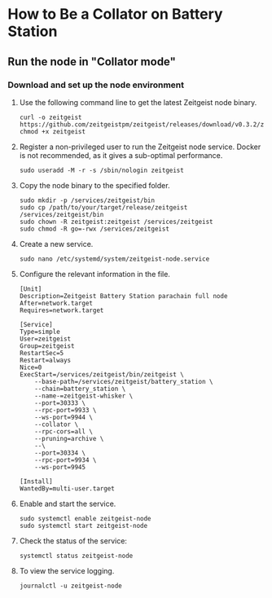# How to Be a Collator on Battery Station

## Run the node in "Collator mode"

### Download and set up the node environment

1. Use the following command line to get the latest Zeitgeist node binary.

   ```
   curl -o zeitgeist https://github.com/zeitgeistpm/zeitgeist/releases/download/v0.3.2/zeitgeist_parachain
   chmod +x zeitgeist
   ```

1. Register a non-privileged user to run the Zeitgeist node service. Docker is
   not recommended, as it gives a sub-optimal performance.

   ```
   sudo useradd -M -r -s /sbin/nologin zeitgeist
   ```

1. Copy the node binary to the specified folder.

   ```
   sudo mkdir -p /services/zeitgeist/bin
   sudo cp /path/to/your/target/release/zeitgeist /services/zeitgeist/bin
   sudo chown -R zeitgeist:zeitgeist /services/zeitgeist
   sudo chmod -R go=-rwx /services/zeitgeist
   ```

1. Create a new service.

   ```
   sudo nano /etc/systemd/system/zeitgeist-node.service
   ```

1. Configure the relevant information in the file.

   ```
   [Unit]
   Description=Zeitgeist Battery Station parachain full node
   After=network.target
   Requires=network.target

   [Service]
   Type=simple
   User=zeitgeist
   Group=zeitgeist
   RestartSec=5
   Restart=always
   Nice=0
   ExecStart=/services/zeitgeist/bin/zeitgeist \
       --base-path=/services/zeitgeist/battery_station \
       --chain=battery_station \
       --name-=zeitgeist-whisker \
       --port=30333 \
       --rpc-port=9933 \
       --ws-port=9944 \
       --collator \
       --rpc-cors=all \
       --pruning=archive \
       --\
       --port=30334 \
       --rpc-port=9934 \
       --ws-port=9945

   [Install]
   WantedBy=multi-user.target
   ```

1. Enable and start the service.

   ```
   sudo systemctl enable zeitgeist-node
   sudo systemctl start zeitgeist-node
   ```

1. Check the status of the service:

   `systemctl status zeitgeist-node`

1. To view the service logging.

   `journalctl -u zeitgeist-node`
